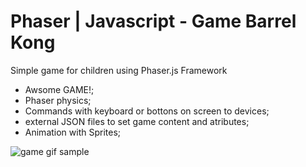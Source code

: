 # Phaser | Javascript - Game Barrel Kong

Simple game for children using Phaser.js Framework

- Awsome GAME!;
- Phaser physics;
- Commands with keyboard or bottons on screen to devices;
- external JSON files to set game content and atributes;
- Animation with Sprites;

![game gif sample](https://user-images.githubusercontent.com/33871503/40764687-0553dbf0-6478-11e8-8fa2-dee95666a428.gif)


